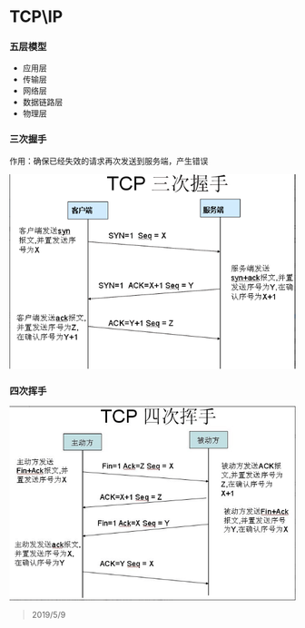 # TCP\IP
### 五层模型
+ 应用层
+ 传输层
+ 网络层
+ 数据链路层
+ 物理层

### 三次握手
作用：确保已经失效的请求再次发送到服务端，产生错误

![三次握手](/common/img/threehands.png)

### 四次挥手
![三次握手](/common/img/fourhands.png)


> 2019/5/9